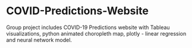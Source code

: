 # COVID-Predictions-Website
Group project includes COVID-19 Predictions website with Tableau visualizations, python animated choropleth map, plotly - linear regression and neural network model.
